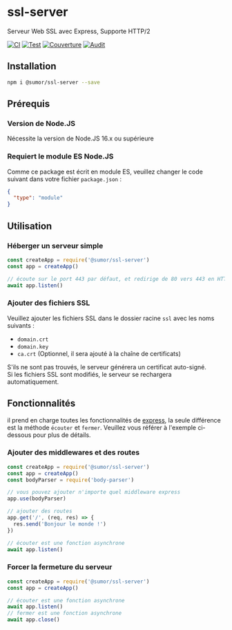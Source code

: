 # ssl-server

Serveur Web SSL avec Express, Supporte HTTP/2

[![CI](https://github.com/sumor-cloud/ssl-server/actions/workflows/ci.yml/badge.svg)](https://github.com/sumor-cloud/ssl-server/actions/workflows/ci.yml)
[![Test](https://github.com/sumor-cloud/ssl-server/actions/workflows/ut.yml/badge.svg)](https://github.com/sumor-cloud/ssl-server/actions/workflows/ut.yml)
[![Couverture](https://github.com/sumor-cloud/ssl-server/actions/workflows/coverage.yml/badge.svg)](https://github.com/sumor-cloud/ssl-server/actions/workflows/coverage.yml)
[![Audit](https://github.com/sumor-cloud/ssl-server/actions/workflows/audit.yml/badge.svg)](https://github.com/sumor-cloud/ssl-server/actions/workflows/audit.yml)

## Installation

```bash
npm i @sumor/ssl-server --save
```

## Prérequis

### Version de Node.JS

Nécessite la version de Node.JS 16.x ou supérieure

### Requiert le module ES Node.JS

Comme ce package est écrit en module ES,
veuillez changer le code suivant dans votre fichier `package.json` :

```json
{
  "type": "module"
}
```

## Utilisation

### Héberger un serveur simple

```javascript
const createApp = require('@sumor/ssl-server')
const app = createApp()

// écoute sur le port 443 par défaut, et redirige de 80 vers 443 en HTTPS
await app.listen()
```

### Ajouter des fichiers SSL

Veuillez ajouter les fichiers SSL dans le dossier racine `ssl` avec les noms suivants :

- `domain.crt`
- `domain.key`
- `ca.crt` (Optionnel, il sera ajouté à la chaîne de certificats)

S'ils ne sont pas trouvés, le serveur générera un certificat auto-signé.  
Si les fichiers SSL sont modifiés, le serveur se rechargera automatiquement.

## Fonctionnalités

il prend en charge toutes les fonctionnalités de [express](https://www.npmjs.com/package/express), la seule différence est la méthode `écouter` et `fermer`. Veuillez vous référer à l'exemple ci-dessous pour plus de détails.

### Ajouter des middlewares et des routes

```javascript
const createApp = require('@sumor/ssl-server')
const app = createApp()
const bodyParser = require('body-parser')

// vous pouvez ajouter n'importe quel middleware express
app.use(bodyParser)

// ajouter des routes
app.get('/', (req, res) => {
  res.send('Bonjour le monde !')
})

// écouter est une fonction asynchrone
await app.listen()
```

### Forcer la fermeture du serveur

```javascript
const createApp = require('@sumor/ssl-server')
const app = createApp()

// écouter est une fonction asynchrone
await app.listen()
// fermer est une fonction asynchrone
await app.close()
```

